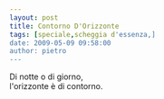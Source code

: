 ```yaml
---
layout: post
title: Contorno D'Orizzonte
tags: [speciale,scheggia d'essenza,]
date: 2009-05-09 09:58:00
author: pietro
---
```

Di notte o di giorno,<br/>l'orizzonte è di contorno.
